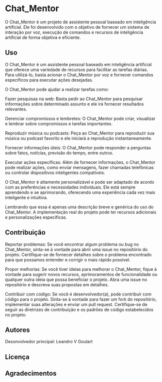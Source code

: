 # Chat_Mentor

O Chat_Mentor é um projeto de assistente pessoal baseado em inteligência artificial. Ele foi desenvolvido com o objetivo de fornecer um sistema de interação por voz, execução de comandos e recursos de inteligência artificial de forma objetiva e eficiente.

## Uso

O Chat_Mentor é um assistente pessoal baseado em inteligência artificial que oferece uma variedade de recursos para facilitar as tarefas diárias. Para utilizá-lo, basta acionar o Chat_Mentor por voz e fornecer comandos específicos para executar ações desejadas.

O Chat_Mentor pode ajudar a realizar tarefas como:

Fazer pesquisas na web: Basta pedir ao Chat_Mentor para pesquisar informações sobre determinado assunto e ele irá fornecer resultados relevantes.

Gerenciar compromissos e lembretes: O Chat_Mentor pode criar, visualizar e lembrar sobre compromissos e tarefas importantes.

Reproduzir música ou podcasts: Peça ao Chat_Mentor para reproduzir sua música ou podcast favorito e ele iniciará a reprodução instantaneamente.

Fornecer informações úteis: O Chat_Mentor pode responder a perguntas sobre fatos, notícias, previsão do tempo, entre outros.

Executar ações específicas: Além de fornecer informações, o Chat_Mentor pode realizar ações, como enviar mensagens, fazer chamadas telefônicas ou controlar dispositivos inteligentes compatíveis.

O Chat_Mentor é altamente personalizável e pode ser adaptado de acordo com as preferências e necessidades individuais. Ele está sempre aprendendo e se aprimorando, oferecendo uma experiência cada vez mais inteligente e intuitiva.

Lembrando que essa é apenas uma descrição breve e genérica do uso do Chat_Mentor. A implementação real do projeto pode ter recursos adicionais e personalizações específicas.

## Contribuição

Reportar problemas: Se você encontrar algum problema ou bug no Chat_Mentor, sinta-se à vontade para abrir uma issue no repositório do projeto. Certifique-se de fornecer detalhes sobre o problema encontrado para que possamos entender e corrigir o mais rápido possível.

Propor melhorias: Se você tiver ideias para melhorar o Chat_Mentor, fique à vontade para sugerir novos recursos, aprimoramentos de funcionalidade ou qualquer outra ideia que possa beneficiar o projeto. Abra uma issue no repositório e descreva suas propostas em detalhes.

Contribuir com código: Se você é desenvolvedor(a), pode contribuir com código para o projeto. Sinta-se à vontade para fazer um fork do repositório, implementar suas alterações e enviar um pull request. Certifique-se de seguir as diretrizes de contribuição e os padrões de código estabelecidos no projeto.

## Autores

Desonvolvedor principal: Leandro V Goulart

## Licença

## Agradecimentos

